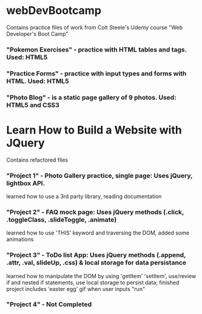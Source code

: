 # webDevBootcamp
Contains practice files of work from Colt Steele's Udemy course "Web Developer's Boot Camp"

### "Pokemon Exercises" - practice with HTML tables and tags. Used: HTML5

### "Practice Forms" - practice with input types and forms with HTML. Used: HTML5

### "Photo Blog" - is a static page gallery of 9 photos. Used: HTML5 and CSS3


# Learn How to Build a Website with JQuery
Contains refactored files 

### "Project 1" - Photo Gallery practice, single page: Uses jQuery, lightbox API.
learned how to use a 3rd party library, reading documentation

### "Project 2" - FAQ mock page: Uses jQuery methods (.click, .toggleClass, .slideToggle, .animate)
learned how to use 'THIS' keyword and traversing the DOM, added some animations

### "Project 3" - ToDo list App: Uses jQuery methods (.append, .attr, .val, slideUp, .css) & local storage for data persistance
learned how to manipulate the DOM by using 'getItem' 'setItem', use/review if and nested if statements, use local storage to persist data; finished project includes 'easter egg' gif when user inputs "run"

### "Project 4" - Not Completed
